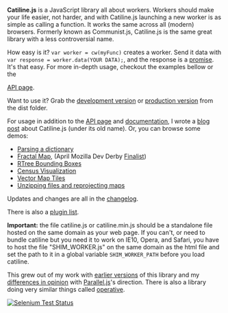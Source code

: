 __Catiline.js__ is a JavaScript library all about workers. Workers should make your life easier, not harder, and with Catiline.js launching a new worker is as simple as calling a function. It works the same across all (modern) browsers. Formerly known as Communist.js, Catiline.js is the same great library with a less controversial name.

How easy is it? `var worker = cw(myFunc)` creates a worker. Send it data with `var response = worker.data(YOUR DATA);`, and the response is a [promise](http://blogs.msdn.com/b/ie/archive/2011/09/11/asynchronous-programming-in-javascript-with-promises.aspx). It's that easy. For more in-depth usage, checkout the examples bellow or the 

<a class='navLink' id='API' href='docs/API.md'>API page</a>.

Want to use it? Grab the 
[development version](https://raw.github.com/calvinmetcalf/catiline/master/dist/catiline.js)
or [production version](https://raw.github.com/calvinmetcalf/catiline/master/dist/catiline.min.js) from the dist folder. 

For usage in addition to the <a class='navLink' id='API' href='docs/API.md'>API page</a> and <a class='navLink' id='DOCUMENTATION' href='docs/DOCUMENTATION.md'>documentation</a>, I wrote a [blog post](http://cwmma.tumblr.com/post/54338607071/making-web-workers-with-communistjs) about Catiline.js (under its old name). Or, you can browse some demos:

- [Parsing a dictionary](http://catilinejs.com/website/dict/)
- [Fractal Map](http://catilinejs.com/website/leaflet-fractal/), (April Mozilla Dev Derby [Finalist](https://hacks.mozilla.org/2013/06/announcing-the-winners-of-the-april-2013-dev-derby/))
- [RTree Bounding Boxes](http://leaflet-extras.github.io/RTree/examples/worker.html)
- [Census Visualization](http://data-otp.rhcloud.com/)
- [Vector Map Tiles](http://calvinmetcalf.github.io/vector-layers/)
- [Unzipping files and reprojecting maps](http://calvinmetcalf.github.io/shapefile-js/proj.html)

Updates and changes are all in the <a class='navLink' id='CHANGELOG' href='docs/CHANGELOG.md'>changelog</a>.

There is also a <a class='navLink' id='PLUGINS' href='docs/PLUGINS.md'>plugin list</a>.

__Important:__ the file catiline.js or catiline.min.js should be a standalone file hosted on the same domain as your web page. If you can't, or need to bundle catiline but you need it to work on IE10, Opera, and Safari, you have to host the file "SHIM_WORKER.js" on the same domain as the html file 
and set the path to it in a global variable `SHIM_WORKER_PATH` before you load catiline.

This grew out of my work with [earlier versions](https://github.com/calvinmetcalf/catiline/tree/6e920be75ab3ed9b2a36d24dd184a9945f6b4000) 
of this library and my [differences in opinion](https://gist.github.com/calvinmetcalf/6050205) with
[Parallel.js](https://github.com/adambom/parallel.js)'s direction. There is
also a library doing very similar things called [operative](https://github.com/padolsey/operative).

[![Selenium Test Status](https://saucelabs.com/browser-matrix/calvinmetcalf.svg)](https://saucelabs.com/u/calvinmetcalf)
